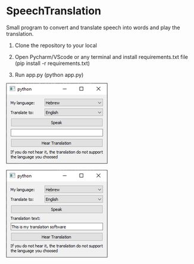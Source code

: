# SpeechTranslation
Small program to convert and translate speech into words and play the translation.

1. Clone the repository to your local

2. Open Pycharm/VScode or any terminal and install requirements.txt file (pip install -r requirements.txt)

3. Run app.py (python app.py)

![speech-tranlsation1](https://github.com/matanz144/SpeechTranslation/blob/main/assets/img1.PNG)

![speech-tranlsation2](https://github.com/matanz144/SpeechTranslation/blob/main/assets/img2.PNG)
